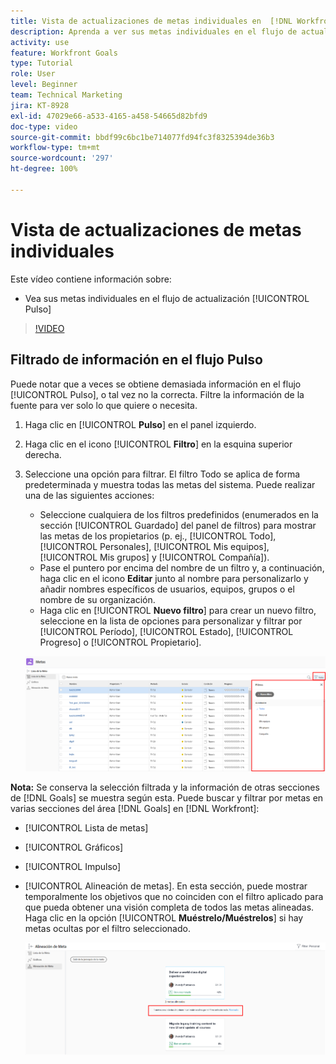 ```yaml
---
title: Vista de actualizaciones de metas individuales en  [!DNL Workfront Goals]
description: Aprenda a ver sus metas individuales en el flujo de actualización [!UICONTROL Pulso] en [!DNL Goals].
activity: use
feature: Workfront Goals
type: Tutorial
role: User
level: Beginner
team: Technical Marketing
jira: KT-8928
exl-id: 47029e66-a533-4165-a458-54665d82bfd9
doc-type: video
source-git-commit: bbdf99c6bc1be714077fd94fc3f8325394de36b3
workflow-type: tm+mt
source-wordcount: '297'
ht-degree: 100%

---
```


# Vista de actualizaciones de metas individuales

Este vídeo contiene información sobre:

* Vea sus metas individuales en el flujo de actualización [!UICONTROL Pulso]

>[!VIDEO](https://video.tv.adobe.com/v/3415925/?quality=12&learn=on&enablevpops=1&captions=spa)

## Filtrado de información en el flujo Pulso

Puede notar que a veces se obtiene demasiada información en el flujo [!UICONTROL Pulso], o tal vez no la correcta. Filtre la información de la fuente para ver solo lo que quiere o necesita.

1. Haga clic en [!UICONTROL **Pulso**] en el panel izquierdo.
1. Haga clic en el icono [!UICONTROL **Filtro**] en la esquina superior derecha.
1. Seleccione una opción para filtrar. El filtro Todo se aplica de forma predeterminada y muestra todas las metas del sistema. Puede realizar una de las siguientes acciones:

   * Seleccione cualquiera de los filtros predefinidos (enumerados en la sección [!UICONTROL Guardado] del panel de filtros) para mostrar las metas de los propietarios (p. ej., [!UICONTROL Todo], [!UICONTROL Personales], [!UICONTROL Mis equipos], [!UICONTROL Mis grupos] y [!UICONTROL Compañía]).
   * Pase el puntero por encima del nombre de un filtro y, a continuación, haga clic en el icono **Editar** junto al nombre para personalizarlo y añadir nombres específicos de usuarios, equipos, grupos o el nombre de su organización.
   * Haga clic en [!UICONTROL **Nuevo filtro**] para crear un nuevo filtro, seleccione en la lista de opciones para personalizar y filtrar por [!UICONTROL Período], [!UICONTROL Estado], [!UICONTROL Progreso] o [!UICONTROL Propietario].

   ![Una imagen del panel [!UICONTROL Filtros] en [!DNL Workfront Goals]](assets/18-workfront-goals-pulse-stream.png)

**Nota:** Se conserva la selección filtrada y la información de otras secciones de [!DNL Goals] se muestra según esta. Puede buscar y filtrar por metas en varias secciones del área [!DNL Goals] en [!DNL Workfront]:

* [!UICONTROL Lista de metas]
* [!UICONTROL Gráficos]
* [!UICONTROL Impulso]
* [!UICONTROL Alineación de metas]. En esta sección, puede mostrar temporalmente los objetivos que no coinciden con el filtro aplicado para que pueda obtener una visión completa de todos las metas alineadas. Haga clic en la opción [!UICONTROL **Muéstrelo/Muéstrelos**] si hay metas ocultas por el filtro seleccionado.

  ![](assets/19-workfront-goals-filter-show-it.png)
